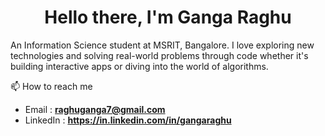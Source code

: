<h1 align="center">Hello there, I'm Ganga Raghu</h1>
<p>An Information Science student at MSRIT, Bangalore. 
  I love exploring new technologies and solving real-world problems through code whether it's building interactive apps or diving into the world of algorithms.</p>

📫 How to reach me
- Email : **raghuganga7@gmail.com**
- LinkedIn : **https://in.linkedin.com/in/gangaraghu** 




